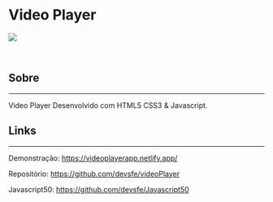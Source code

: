 # Video Player
<p>
    <img src="https://user-images.githubusercontent.com/58652794/105375251-54032f80-5be7-11eb-88cc-48fc7c0d4d7f.gif">
</p>
<br>
<h2>Sobre</h2>
<hr>
<p>Video Player Desenvolvido com HTML5 CSS3 & Javascript.</p>
<h2>Links</h2>
<hr>
<p>Demonstração: <a href="https://videoplayerapp.netlify.app/">https://videoplayerapp.netlify.app/ </a></p>
<p>Repositório: <a href="https://github.com/devsfe/videoPlayer">https://github.com/devsfe/videoPlayer </a></p>
<p>Javascript50: <a href="https://github.com/devsfe/Javascript50">https://github.com/devsfe/Javascript50 </a></p>
